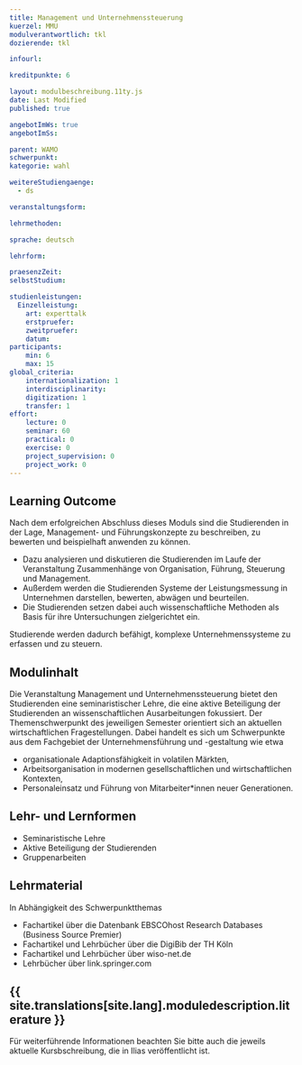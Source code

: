 ```yaml
---
title: Management und Unternehmenssteuerung
kuerzel: MMU
modulverantwortlich: tkl
dozierende: tkl

infourl: 

kreditpunkte: 6

layout: modulbeschreibung.11ty.js
date: Last Modified
published: true

angebotImWs: true
angebotImSs: 

parent: WAMO
schwerpunkt:
kategorie: wahl

weitereStudiengaenge: 
  - ds

veranstaltungsform: 

lehrmethoden:

sprache: deutsch

lehrform:

praesenzZeit: 
selbstStudium: 

studienleistungen:
  Einzelleistung:
    art: experttalk
    erstpruefer: 
    zweitpruefer: 
    datum:
participants:
    min: 6 
    max: 15
global_criteria:
    internationalization: 1
    interdisciplinarity:
    digitization: 1
    transfer: 1
effort:
    lecture: 0
    seminar: 60
    practical: 0
    exercise: 0
    project_supervision: 0
    project_work: 0
---
```




## Learning Outcome


Nach dem erfolgreichen Abschluss dieses Moduls sind die Studierenden in der Lage, Management- und Führungskonzepte zu beschreiben, zu bewerten und beispielhaft anwenden zu können.


* Dazu analysieren und diskutieren die Studierenden im Laufe der Veranstaltung Zusammenhänge von Organisation, Führung, Steuerung und Management. 
* Außerdem werden die Studierenden Systeme der Leistungsmessung in Unternehmen darstellen, bewerten, abwägen und beurteilen. 
* Die Studierenden setzen dabei auch wissenschaftliche Methoden als Basis für ihre Untersuchungen zielgerichtet ein.


Studierende werden dadurch befähigt, komplexe Unternehmenssysteme zu erfassen und zu steuern. 

  
## Modulinhalt

Die Veranstaltung Management und Unternehmenssteuerung bietet den Studierenden 
eine seminaristischer Lehre, die eine aktive Beteiligung der Studierenden an 
wissenschaftlichen Ausarbeitungen fokussiert. Der Themenschwerpunkt des 
jeweiligen Semester orientiert sich an aktuellen wirtschaftlichen 
Fragestellungen. Dabei handelt es sich um Schwerpunkte aus dem Fachgebiet der 
Unternehmensführung und -gestaltung wie etwa
- organisationale Adaptionsfähigkeit in volatilen Märkten,
- Arbeitsorganisation in modernen gesellschaftlichen und wirtschaftlichen Kontexten,
- Personaleinsatz und Führung von Mitarbeiter*innen neuer Generationen. 


## Lehr- und Lernformen

- Seminaristische Lehre
- Aktive Beteiligung der Studierenden
- Gruppenarbeiten



## Lehrmaterial

In Abhängigkeit des Schwerpunktthemas
- Fachartikel über die Datenbank EBSCOhost Research Databases (Business Source Premier)
- Fachartikel und Lehrbücher über die DigiBib der TH Köln
- Fachartikel und Lehrbücher über wiso-net.de
- Lehrbücher über link.springer.com


## {{ site.translations[site.lang].moduledescription.literature }}
<!-- Weiterführende Informationen -->

Für weiterführende Informationen beachten Sie bitte auch die jeweils aktuelle 
Kursbschreibung, die in Ilias veröffentlicht ist. 
